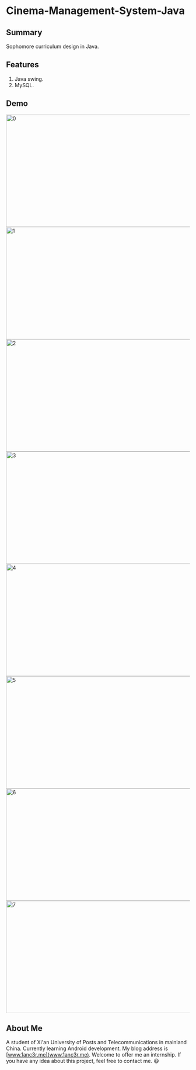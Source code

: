 # Cinema-Management-System-Java
## Summary
Sophomore curriculum design in Java.

## Features
1. Java swing.
2. MySQL.

## Demo

<img src="http://o7gy5l0ax.bkt.clouddn.com/javaw_2017-04-23_15-14-57.jpg" width = "546" height = "307" alt="0" />
<img src="http://o7gy5l0ax.bkt.clouddn.com/QQ%E6%88%AA%E5%9C%9620160623104950.png" width = "546" height = "307" alt="1" />
<img src="http://o7gy5l0ax.bkt.clouddn.com/QQ%E6%88%AA%E5%9C%9620160623104941.png" width = "546" height = "307" alt="2" />
<img src="http://o7gy5l0ax.bkt.clouddn.com/QQ%E6%88%AA%E5%9C%9620160623104822.png" width = "546" height = "307" alt="3" />
<img src="http://o7gy5l0ax.bkt.clouddn.com/QQ%E6%88%AA%E5%9C%9620160623104808.png" width = "546" height = "307" alt="4" />
<img src="http://o7gy5l0ax.bkt.clouddn.com/QQ%E6%88%AA%E5%9C%9620160623104933.png" width = "546" height = "307" alt="5" />
<img src="http://o7gy5l0ax.bkt.clouddn.com/QQ%E6%88%AA%E5%9C%9620160623104728.png" width = "546" height = "307" alt="6" />
<img src="http://o7gy5l0ax.bkt.clouddn.com/QQ%E6%88%AA%E5%9C%9620160623104749.png" width = "546" height = "307" alt="7" />

## About Me
A student of Xi'an University of Posts and Telecommunications in mainland China. Currently learning Android development.
My blog address is [www.1anc3r.me](www.1anc3r.me). Welcome to offer me an internship. If you have any idea about this project, feel free to contact me. :smiley:
